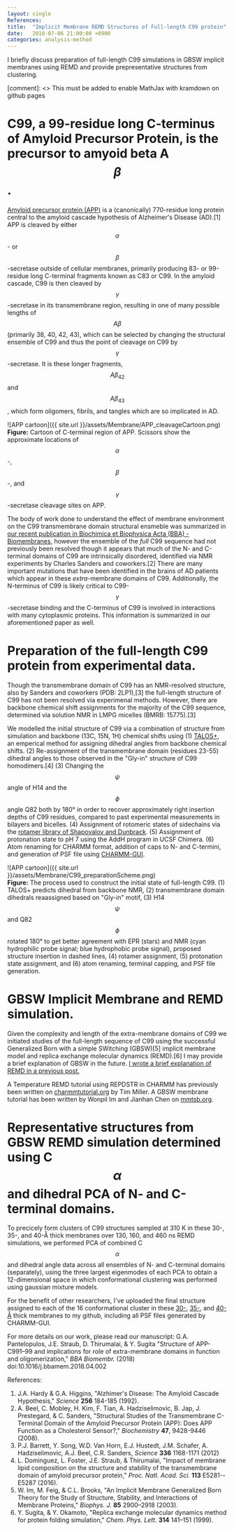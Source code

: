 ```yaml
---
layout: single
References:
title:  "Implicit Membrane REMD Structures of Full-length C99 protein"
date:   2018-07-06 21:00:00 +0900
categories: analysis-method
---
```


I briefly discuss preparation of full-length C99 simulations in GBSW implicit membranes using REMD and provide prepresentative structures from  clustering.

[comment]: <> This must be added to enable MathJax with kramdown on github pages
<script type="text/javascript" async
  src="https://cdn.mathjax.org/mathjax/latest/MathJax.js?config=TeX-MML-AM_CHTML">
</script>

# C99, a 99-residue long C-terminus of Amyloid Precursor Protein, is the precursor to amyoid beta A$$\beta$$.

[Amyloid precursor protein (APP)](https://www.uniprot.org/uniprot/P05067) is a (canonically) 770-residue long protein central to the amyloid cascade hypothesis of Alzheimer's Disease (AD).[1] APP is cleaved by either $$\alpha$$- or $$\beta$$-secretase outside of cellular membranes, primarily producing 83- or 99-residue long C-terminal fragments known as C83 or C99. In the amyloid cascade, C99 is then cleaved by $$\gamma$$-secretase in its transmembrane region, resulting in one of many possible lengths of $$A\beta$$ (primarily 38, 40, 42, 43), which can be selected by changing the structural ensemble of C99 and thus the point of cleavage on C99 by $$\gamma$$-secretase. It is these longer fragments, $$A\beta_{42}$$ and $$A\beta_{43}$$, which form oligomers, fibrils, and tangles which are so implicated in AD.

![APP cartoon]({{ site.url }}/assets/Membrane/APP_cleavageCartoon.png)<br/>
**Figure:** Cartoon of C-terminal region of APP. Scissors show the approximate locations of $$\alpha$$-, $$\beta$$-, and $$\gamma$$-secretase cleavage sites on APP.

The body of work done to understand the effect of membrane environment on the C99 transmembrane domain structural ensmeble was summarized in [our recent publication in Biochimica et Biophysica Acta (BBA) - Biomembranes](https://www.sciencedirect.com/science/article/pii/S0005273618301123), however the ensemble of the *full* C99 sequence had not previously been resolved though it appears that much of the N- and C-terminal domains of C99 are intrinsically disordered, identified via NMR experiments by Charles Sanders and coworkers.[2] There are many important mutations that have been identified in the brains of AD patients which appear in these *extra*-membrane domains of C99. Additionally, the N-terminus of C99 is likely critical to C99-$$\gamma$$-secretase binding and the C-terminus of C99 is involved in interactions with many cytoplasmic proteins. This information is summarized in our aforementioned paper as well.


# Preparation of the full-length C99 protein from experimental data.
Though the transmembrane domain of C99 has an NMR-resolved structure, also by Sanders and coworkers (PDB: 2LP1),[3] the full-length structure of C99 has not been resolved via experimenal methods. However, there are backbone chemical shift assignments for the majority of the C99 sequence, determined via solution NMR in LMPG micelles (BMRB: 15775).[3]

We modelled the initial structure of C99 via a combination of structure from simulation and backbone (13C, 15N, 1H) chemical shifts using (1) [TALOS+](https://spin.niddk.nih.gov/NMRPipe/talos/), an emperical method for assigning dihedral angles from backbone chemical shifts. (2) Re-assignment of the transmembrane domain (residues 23-55) dihedral angles to those observed in the "Gly-in" structure of C99 homodimers.[4] (3) Changing the $$\psi$$ angle of H14 and the $$\phi$$ angle Q82 both by 180° in order to recover approximately right insertion depths of C99 residues, compared to past experimental measurements in bilayers and bicelles. (4) Assignment of rotomeric states of sidechains via the [rotamer library of Shapovalov and Dunbrack](http://dunbrack.fccc.edu/bbdep2010/). (5) Assignment of protonation state to pH 7 using the AddH program in UCSF Chimera. (6) Atom renaming for CHARMM format, addition of caps to N- and C-termini, and generation of PSF file using [CHARMM-GUI](http://www.charmm-gui.org/).


![APP cartoon]({{ site.url }}/assets/Membrane/C99_preparationScheme.png)<br/>
**Figure:** The process used to construct the initial state of full-length C99. (1) TALOS+ predicts dihedral from backbone NMR, (2) transmembrane domain dihedrals reaassigned based on "Gly-in" motif, (3) H14 $$\psi$$ and Q82 $$\phi$$ rotated 180° to get better agreement with EPR (stars) and NMR (cyan hydrophilic probe signal; blue hydrophobic probe signal), proposed structure insertion in dashed lines, (4) rotamer assignment, (5) protonation state assignment, and (6) atom renaming, terminal capping, and PSF file generation.


# GBSW Implicit Membrane and REMD simulation.

Given the complexity and length of the extra-membrane domains of C99 we initiated studies of the full-length sequence of C99 using the successful Generalized Born with a simple SWitching (GBSW)[5] implicit membrane model and replica exchange molecular dynamics (REMD).[6] I may provide a brief explanation of GBSW in the future. [I wrote a brief explanation of REMD in a previous post.](https://gpantel.github.io/computational-method/MSST/)

A Temperature REMD tutorial using REPDSTR in CHARMM has previously been written on [charmmtutorial.org](https://www.charmmtutorial.org/index.php/Temperature_replica_exchange) by Tim Miller. A GBSW membrane tutorial has been written by Wonpil Im and Jianhan Chen on [mmtsb.org](https://mmtsb.org/workshops/mmtsb-ctbp_workshop_2009/Tutorials/GBSW_Tutorial/GBSW_Tutorial.html).

# Representative structures from GBSW REMD simulation determined using C$$\alpha$$ and dihedral PCA of N- and C-terminal domains.

To precicely form clusters of C99 structures sampled at 310 K in these 30-, 35-, and 40-Å thick membranes over 130, 160, and 460 ns REMD simulations, we performed PCA of combined C$$\alpha$$ and dihedral angle data across all ensembles of N- and C-terminal domains (separately), using the three largest eigenmodes of each PCA to obtain a 12-dimensional space in which conformational clustering was performed using gaussian mixture models.

For the benefit of other researchers, I've uploaded the final structure assigned to each of the 16 conformational cluster in these [30-](https://github.com/gpantel/MD_methods-and-analysis/tree/master/structures/30ang_GBSWfullC99), [35-](https://github.com/gpantel/MD_methods-and-analysis/tree/master/structures/35ang_GBSWfullC99), and [40-Å](https://github.com/gpantel/MD_methods-and-analysis/tree/master/structures/40ang_GBSWfullC99) thick membranes to my github, including all PSF files generated by CHARMM-GUI.

For more details on our work, please read our manuscript:
G.A. Pantelopulos, J.E. Straub, D. Thirumalai, & Y. Sugita "Structure of APP-C991–99 and implications for role of extra-membrane domains in function and oligomerization," *BBA Biomembr.* (2018) doi:10.1016/j.bbamem.2018.04.002

References:  
1. J.A. Hardy & G.A. Higgins, "Alzhimer's Disease: The Amyloid Cascade Hypothesis," *Science* **256** 184-185 (1992).
2. A. Beel, C. Mobley, H. Kim, F. Tian, A. Hadziselimovic, B. Jap, J. Prestegard, & C. Sanders, "Structural Studies of the Transmembrane C-Terminal Domain of the Amyloid Precursor Protein (APP): Does APP Function as a Cholesterol Sensor?,"  *Biochemistry* **47**, 9428-9446 (2008).
3. P.J. Barrett, Y. Song, W.D. Van Horn, E.J. Hustedt, J.M. Schafer, A. Hadziselimovic, A.J. Beel, C.R. Sanders, *Science* **336** 1168-1171 (2012)
4. L. Dominguez, L. Foster, J.E. Straub, & Thirumalai, "Impact of membrane lipid composition on the structure and stability of the transmembrane domain of amyloid precursor protein," *Proc. Natl. Acad. Sci.* **113** E5281--E5287 (2016).
5. W. Im, M. Feig, & C.L. Brooks, "An Implicit Membrane Generalized Born Theory for the Study of Structure, Stability, and Interactions of Membrane Proteins," *Biophys. J.* **85** 2900–2918 (2003).
6. Y. Sugita, & Y. Okamoto, "Replica exchange molecular dynamics method for protein folding simulation," *Chem. Phys. Lett.* **314** 141–151 (1999).